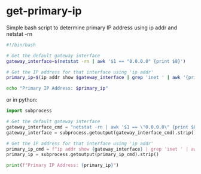 # get-primary-ip
Simple bash script to determine primary IP address using ip addr and netstat -rn

```bash
#!/bin/bash

# Get the default gateway interface
gateway_interface=$(netstat -rn | awk '$1 == "0.0.0.0" {print $8}')

# Get the IP address for that interface using 'ip addr'
primary_ip=$(ip addr show $gateway_interface | grep 'inet ' | awk '{print $2}' )

echo "Primary IP Address: $primary_ip"
```

or in python:

```python
import subprocess

# Get the default gateway interface
gateway_interface_cmd = "netstat -rn | awk '$1 == \"0.0.0.0\" {print $8}'"
gateway_interface = subprocess.getoutput(gateway_interface_cmd).strip()

# Get the IP address for that interface using 'ip addr'
primary_ip_cmd = f"ip addr show {gateway_interface} | grep 'inet ' | awk '{{print $2}}' | cut -d'/' -f1"
primary_ip = subprocess.getoutput(primary_ip_cmd).strip()

print(f"Primary IP Address: {primary_ip}")
```
